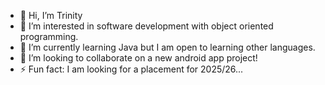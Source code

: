 - 👋 Hi, I’m Trinity 
- 👀 I’m interested in software development with object oriented programming.
- 🌱 I’m currently learning Java but I am open to learning other languages.
- 💞️ I’m looking to collaborate on a new android app project!
- ⚡ Fun fact: I am looking for a placement for 2025/26...

